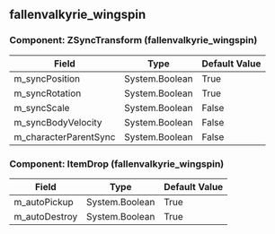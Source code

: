 ## fallenvalkyrie_wingspin

### Component: ZSyncTransform (fallenvalkyrie_wingspin)

|Field|Type|Default Value|
|---|---|---|
|m_syncPosition|System.Boolean|True|
|m_syncRotation|System.Boolean|True|
|m_syncScale|System.Boolean|False|
|m_syncBodyVelocity|System.Boolean|False|
|m_characterParentSync|System.Boolean|False|

### Component: ItemDrop (fallenvalkyrie_wingspin)

|Field|Type|Default Value|
|---|---|---|
|m_autoPickup|System.Boolean|True|
|m_autoDestroy|System.Boolean|True|

